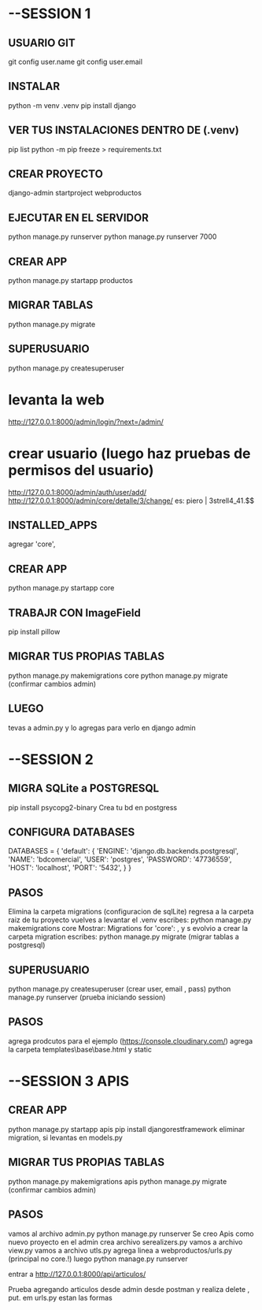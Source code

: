 # --SESSION 1
## USUARIO  GIT
git config user.name
git config user.email

## INSTALAR
python -m venv .venv
pip install django
## VER TUS INSTALACIONES DENTRO DE (.venv)
pip list
python -m pip freeze > requirements.txt

## CREAR PROYECTO
django-admin startproject webproductos
## EJECUTAR EN EL SERVIDOR
python manage.py runserver
python manage.py runserver 7000
## CREAR APP 
python manage.py startapp productos
## MIGRAR TABLAS
python manage.py migrate
## SUPERUSUARIO
python manage.py createsuperuser
# levanta la web
http://127.0.0.1:8000/admin/login/?next=/admin/
# crear usuario (luego haz pruebas de permisos del usuario)
http://127.0.0.1:8000/admin/auth/user/add/
http://127.0.0.1:8000/admin/core/detalle/3/change/
es: piero | 3strell4_41.$$

## INSTALLED_APPS
agregar 'core',
## CREAR APP
python manage.py startapp core
## TRABAJR CON ImageField
pip install pillow
## MIGRAR TUS PROPIAS TABLAS
python manage.py makemigrations core
python manage.py migrate (confirmar cambios admin)
## LUEGO
tevas a admin.py y lo agregas para verlo en django admin




# --SESSION 2
## MIGRA SQLite a POSTGRESQL
pip install psycopg2-binary
Crea tu bd en postgress

## CONFIGURA DATABASES
DATABASES = {
    'default': {
        'ENGINE': 'django.db.backends.postgresql',
        'NAME': 'bdcomercial',
        'USER': 'postgres',
        'PASSWORD': '47736559',
        'HOST': 'localhost',
        'PORT': '5432',
    }
}


## PASOS
Elimina la carpeta migrations (configuracion de sqlLite)
regresa a la carpeta raiz de tu proyecto 
vuelves a levantar el .venv
escribes: python manage.py makemigrations core
Mostrar: Migrations for 'core': , y s evolvio a crear la carpeta migration
escribes: python manage.py migrate (migrar tablas a postgresql)

## SUPERUSUARIO
python manage.py createsuperuser (crear user, email , pass)
python manage.py runserver (prueba iniciando session)

## PASOS
agrega prodcutos para el ejemplo (https://console.cloudinary.com/)
agrega la carpeta templates\base\base.html y static


# --SESSION 3 APIS
## CREAR APP 
python manage.py startapp apis
pip install djangorestframework
eliminar migration, si levantas en models.py

## MIGRAR TUS PROPIAS TABLAS
python manage.py makemigrations apis
python manage.py migrate (confirmar cambios admin)

## PASOS
vamos al archivo admin.py
python manage.py runserver
Se creo Apis como nuevo proyecto en el admin
crea archivo serealizers.py
vamos a archivo view.py
vamos a archivo utls.py
agrega linea a webproductos/urls.py (principal no core.!)
luego python manage.py runserver

entrar a http://127.0.0.1:8000/api/articulos/

Prueba agregando articulos desde admin desde postman 
y realiza delete , put.  em urls.py estan las formas